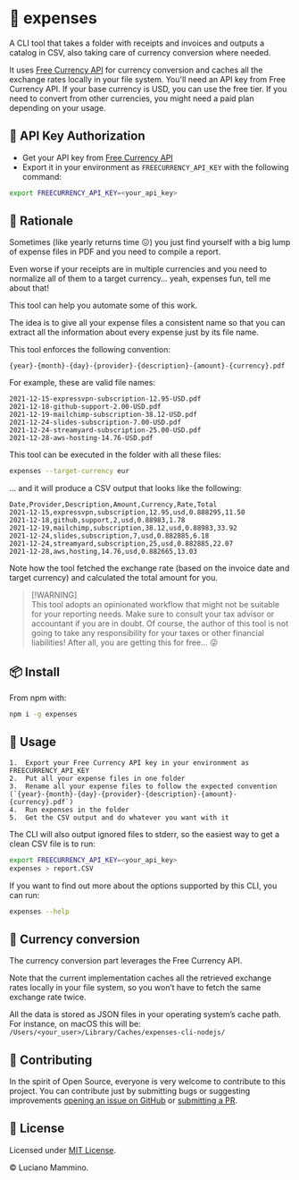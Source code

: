 # 💸 expenses

A CLI tool that takes a folder with receipts and invoices and outputs a catalog
in CSV, also taking care of currency conversion where needed.

It uses [Free Currency API](https://freecurrencyapi.com) for currency conversion
and caches all the exchange rates locally in your file system. You'll need an
API key from Free Currency API. If your base currency is USD, you can use the
free tier. If you need to convert from other currencies, you might need a paid
plan depending on your usage.

## 🔐 API Key Authorization

- Get your API key from [Free Currency API](https://freecurrencyapi.com)
- Export it in your environment as `FREECURRENCY_API_KEY` with the following
  command:

```bash
export FREECURRENCY_API_KEY=<your_api_key>
```

## 🤔 Rationale

Sometimes (like yearly returns time 😖) you just find yourself with a big lump
of expense files in PDF and you need to compile a report.

Even worse if your receipts are in multiple currencies and you need to normalize
all of them to a target currency… yeah, expenses fun, tell me about that!

This tool can help you automate some of this work.

The idea is to give all your expense files a consistent name so that you can
extract all the information about every expense just by its file name.

This tool enforces the following convention:

```text
{year}-{month}-{day}-{provider}-{description}-{amount}-{currency}.pdf
```

For example, these are valid file names:

```text
2021-12-15-expressvpn-subscription-12.95-USD.pdf
2021-12-18-github-support-2.00-USD.pdf
2021-12-19-mailchimp-subscription-38.12-USD.pdf
2021-12-24-slides-subscription-7.00-USD.pdf
2021-12-24-streamyard-subscription-25.00-USD.pdf
2021-12-28-aws-hosting-14.76-USD.pdf
```

This tool can be executed in the folder with all these files:

```bash
expenses --target-currency eur
```

… and it will produce a CSV output that looks like the following:

```csv
Date,Provider,Description,Amount,Currency,Rate,Total
2021-12-15,expressvpn,subscription,12.95,usd,0.888295,11.50
2021-12-18,github,support,2,usd,0.88983,1.78
2021-12-19,mailchimp,subscription,38.12,usd,0.88983,33.92
2021-12-24,slides,subscription,7,usd,0.882885,6.18
2021-12-24,streamyard,subscription,25,usd,0.882885,22.07
2021-12-28,aws,hosting,14.76,usd,0.882665,13.03
```

Note how the tool fetched the exchange rate (based on the invoice date and
target currency) and calculated the total amount for you.

> [!WARNING]\
> This tool adopts an opinionated workflow that might not be suitable for your
> reporting needs. Make sure to consult your tax advisor or accountant if you
> are in doubt. Of course, the author of this tool is not going to take any
> responsibility for your taxes or other financial liabilities! After all, you
> are getting this for free… 😜

## 📦 Install

From npm with:

```bash
npm i -g expenses
```

## 🚀 Usage

    1.	Export your Free Currency API key in your environment as FREECURRENCY_API_KEY
    2.	Put all your expense files in one folder
    3.	Rename all your expense files to follow the expected convention (`{year}-{month}-{day}-{provider}-{description}-{amount}-{currency}.pdf`)
    4.	Run expenses in the folder
    5.	Get the CSV output and do whatever you want with it

The CLI will also output ignored files to stderr, so the easiest way to get a
clean CSV file is to run:

```bash
export FREECURRENCY_API_KEY=<your_api_key>
expenses > report.CSV
```

If you want to find out more about the options supported by this CLI, you can
run:

```bash
expenses --help
```

## 💱 Currency conversion

The currency conversion part leverages the Free Currency API.

Note that the current implementation caches all the retrieved exchange rates
locally in your file system, so you won’t have to fetch the same exchange rate
twice.

All the data is stored as JSON files in your operating system’s cache path. For
instance, on macOS this will be:
`/Users/<your_user>/Library/Caches/expenses-cli-nodejs/`

## 🤝 Contributing

In the spirit of Open Source, everyone is very welcome to contribute to this
project. You can contribute just by submitting bugs or suggesting improvements
[opening an issue on GitHub](https://github.com/lmammino/expenses/issues) or
[submitting a PR](https://github.com/lmammino/expenses/pulls).

## 📄 License

Licensed under [MIT License](/LICENSE).

© Luciano Mammino.
